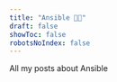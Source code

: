 ```yaml
---
title: "Ansible 👨‍💻"
draft: false
showToc: false
robotsNoIndex: false
---
```


 All my posts about Ansible